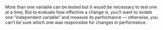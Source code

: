 More than one variable can be tested but it would be necessary to test one at a time, But to evaluate how effective a change is, you’ll want to isolate one “independent variable” and measure its performance — otherwise, you can’t be sure which one was responsible for changes in performance.